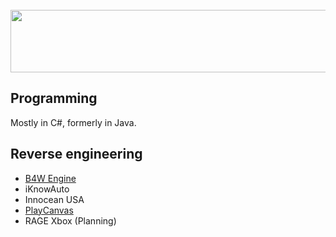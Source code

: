 <section id="header">
	<br>
	    <img width="600" height="100" src="https://wexfy.com/apex/logo.svg">
	<br>
</section>

<h2>Programming</h2>
<p>Mostly in C#, formerly in Java.</p>
<h2>Reverse engineering</h2>
<ul>
	<li><a href="https://www.blend4web.com/">B4W Engine</a></li>
  <li>iKnowAuto</li>
  <li>Innocean USA</li>
	<li><a href="https://playcanvas.com/">PlayCanvas</a></li>
  <li>RAGE Xbox (Planning)</li>
</ul>
